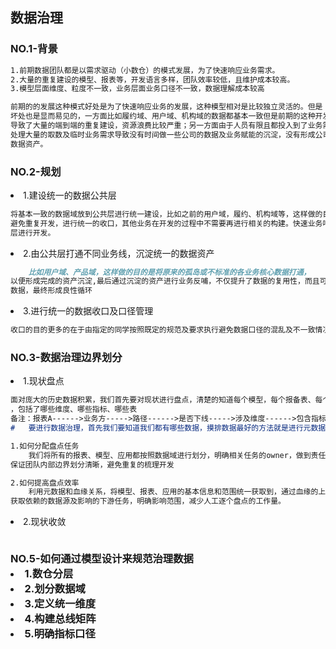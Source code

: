 ## 数据治理
<h3>NO.1-背景</h3>

```markdown
1.前期数据团队都是以需求驱动（小数仓）的模式发展，为了快速响应业务需求。
2.大量的重复建设的模型、报表等，开发语言多样，团队效率较低，且维护成本较高。
3.模型层面维度、粒度不一致，业务层面业务口径不一致，数据理解成本较高
```

```markdown
前期的的发展这种模式好处是为了快速响应业务的发展，这种模型相对是比较独立灵活的。但是
坏处也是显而易见的，一方面比如履约域、用户域、机构域的数据都基本一致但是前期的这种开发模式
导致了大量的端到端的重复建设，资源浪费比较严重；另一方面由于人员有限且都投入到了业务需求中，
处理大量的取数及临时业务需求导致没有时间做一些公司的数据及业务赋能的沉淀，没有形成公司的
数据资产。
```

<h3>NO.2-规划</h3>

<li>1.建设统一的数据公共层</li>

```markdown
将基本一致的数据域放到公共层进行统一建设，比如之前的用户域，履约、机构域等，这样做的目的是为了
避免重复开发，进行统一的收口，其他业务在开发的过程中不需要再进行相关的构建。快速业务响应基于公共
层进行开发。
```

<li>2.由公共层打通不同业务线，沉淀统一的数据资产</li>

```markdown
    比如用户域、产品域，这样做的目的是将原来的孤岛或不标准的各业务核心数据打通，
以便形成完成的资产沉淀,最后通过沉淀的资产进行业务反哺，不仅提升了数据的复用性，而且可以更加丰富
数据，最终形成良性循环
```

<li>3.进行统一的数据收口及口径管理</li>

```markdown
收口的目的更多的在于由指定的同学按照既定的规范及要求执行避免数据口径的混乱及不一致情况发生。
```

<h3>NO.3-数据治理边界划分</h3>

<li>1.现状盘点</li>

```markdown
面对庞大的历史数据积累，我们首先要对现状进行盘点，清楚的知道每个模型，每个报备表、每个任务的作用
，包括了哪些维度、哪些指标、哪些表
备注：报表A------>业务方----->路径------>是否下线----->涉及维度------>包含指标
#   要进行数据治理，首先我们要知道我们都有哪些数据，摸排数据最好的方法就是进行元数据的盘点。
```

```markdown
1.如何分配盘点任务
    我们将所有的报表、模型、应用都按照数据域进行划分，明确相关任务的owner，做到责任到人
保证团队内部边界划分清晰，避免重复的梳理开发

2.如何提高盘点效率
    利用元数据和血缘关系，将模型、报表、应用的基本信息和范围统一获取到，通过血缘的上下游来
获取依赖的数据源及影响的下游任务，明确影响范围，减少人工逐个盘点的工作量。
```

<li>2.现状收敛</li>

```markdown

```

<h3>NO.5-如何通过模型设计来规范治理数据</hr>

<li>1.数仓分层</li>

<li>2.划分数据域</li>

<li>3.定义统一维度</li>

<li>4.构建总线矩阵</li>

<li>5.明确指标口径</li>










